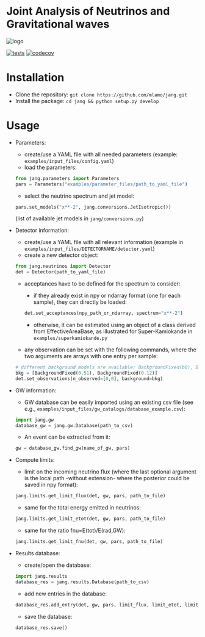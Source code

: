 Joint Analysis of Neutrinos and Gravitational waves
===================================================

![logo](https://github.com/mlamo/pyjang/blob/main/doc/logo.png?raw=true)

[![tests](https://github.com/mlamo/pyjang/actions/workflows/tests.yml/badge.svg)](https://github.com/mlamo/pyjang/actions/workflows/tests.yml)
[![codecov](https://codecov.io/gh/mlamo/pyjang/branch/main/graph/badge.svg?token=PVBSZ9P7TR)](https://codecov.io/gh/mlamo/pyjang)

Installation
===================================================

* Clone the repository: ``git clone https://github.com/mlamo/jang.git``
* Install the package: ``cd jang && python setup.py develop``

Usage
===================================================

* Parameters:
   * create/use a YAML file with all needed parameters (example: ``examples/input_files/config.yaml``)
   * load the parameters:
   ```python
   from jang.parameters import Parameters
   pars = Parameters("examples/parameter_files/path_to_yaml_file")
   ```

   * select the neutrino spectrum and jet model:
   ```python
   pars.set_models("x**-2", jang.conversions.JetIsotropic())
   ```

   (list of available jet models in ``jang/conversions.py``)

* Detector information:
   * create/use a YAML file with all relevant information (example in ``examples/input_files/DETECTORNAME/detector.yaml``)
   * create a new detector object:
   ```python
   from jang.neutrinos import Detector
   det = Detector(path_to_yaml_file)
   ```

   * acceptances have to be defined for the spectrum to consider:
      * if they already exist in npy or ndarray format (one for each sample), they can directly be loaded:
      ```python
      det.set_acceptances(npy_path_or_ndarray, spectrum="x**-2")
      ```

      * otherwise, it can be estimated using an object of a class derived from EffectiveAreaBase, as illustrated for Super-Kamiokande in ``examples/superkamiokande.py``

   * any observation can be set with the following commands, where the two arguments are arrays with one entry per sample:
   ```python
   # different background models are available: BackgroundFixed(b0), BackgroundGaussian(b0, deltab), BackgroundPoisson(Noff, Nregionsoff)
   bkg = [BackgroundFixed(0.51), BackgroundFixed(0.12)]
   det.set_observations(n_observed=[0,0], background=bkg)
   ```

* GW information:
   * GW database can be easily imported using an existing csv file (see e.g., ``examples/input_files/gw_catalogs/database_example.csv``):
   ```python
   import jang.gw
   database_gw = jang.gw.Database(path_to_csv)
   ```

   * An event can be extracted from it:
   ```python
   gw = database_gw.find_gw(name_of_gw, pars)
   ```

* Compute limits:
   * limit on the incoming neutrino flux (where the last optional argument is the local path -without extension- where the posterior could be saved in npy format):
   ```python
   jang.limits.get_limit_flux(det, gw, pars, path_to_file)
   ```

   * same for the total energy emitted in neutrinos:
   ```python
   jang.limits.get_limit_etot(det, gw, pars, path_to_file)
   ```

   * same for the ratio fnu=E(tot)/E(rad,GW):
   ```python
   jang.limits.get_limit_fnu(det, gw, pars, path_to_file)
   ```

* Results database:
   * create/open the database:
   ``` python
   import jang.results
   database_res = jang.results.Database(path_to_csv)
   ```

   * add new entries in the database:
   ```python
   database_res.add_entry(det, gw, pars, limit_flux, limit_etot, limit_fnu, path_to_flux, path_to_etot, path_to_fnu)
   ```

   * save the database:
   ```python
   database_res.save()
   ```
